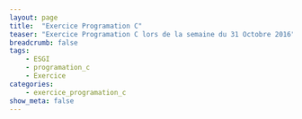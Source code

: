 ```yaml
---
layout: page
title:  "Exercice Programation C"
teaser: "Exercice Programation C lors de la semaine du 31 Octobre 2016"
breadcrumb: false
tags:
    - ESGI
    - programation_c
    - Exercice
categories:
    - exercice_programation_c
show_meta: false
---
```

